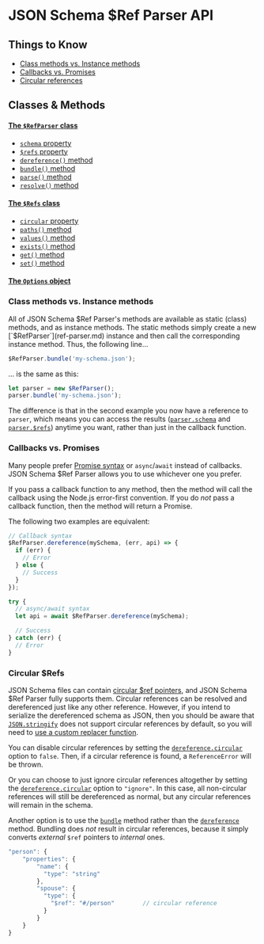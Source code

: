# JSON Schema $Ref Parser API

## Things to Know

- [Class methods vs. Instance methods](#class-methods-vs-instance-methods)
- [Callbacks vs. Promises](#callbacks-vs-promises)
- [Circular references](#circular-refs)

## Classes & Methods

#### [The `$RefParser` class](ref-parser.md)

- [`schema` property](ref-parser.md#schema)
- [`$refs` property](ref-parser.md#refs)
- [`dereference()` method](ref-parser.md#dereferenceschema-options-callback)
- [`bundle()` method](ref-parser.md#bundleschema-options-callback)
- [`parse()` method](ref-parser.md#parseschema-options-callback)
- [`resolve()` method](ref-parser.md#resolveschema-options-callback)

#### [The `$Refs` class](refs.md)

- [`circular` property](refs.md#circular)
- [`paths()` method](refs.md#pathstypes)
- [`values()` method](refs.md#valuestypes)
- [`exists()` method](refs.md#existsref)
- [`get()` method](refs.md#getref-options)
- [`set()` method](refs.md#setref-value-options)

#### [The `Options` object](options.md)

### Class methods vs. Instance methods

All of JSON Schema $Ref Parser's methods are available as static (class) methods, and as instance methods.  The static methods simply create a new [`$RefParser`](ref-parser.md) instance and then call the corresponding instance method. Thus, the following line...

```javascript
$RefParser.bundle('my-schema.json');
```

... is the same as this:

```javascript
let parser = new $RefParser();
parser.bundle('my-schema.json');
```

The difference is that in the second example you now have a reference to `parser`, which means you can access the results ([`parser.schema`](ref-parser.md#schema) and [`parser.$refs`](ref-parser.md#refs)) anytime you want, rather than just in the callback function.

### Callbacks vs. Promises

Many people prefer [Promise syntax](http://javascriptplayground.com/blog/2015/02/promises/) or `async`/`await` instead of callbacks. JSON Schema $Ref Parser allows you to use whichever one you prefer.

If you pass a callback function to any method, then the method will call the callback using the Node.js error-first convention. If you do _not_ pass a callback function, then the method will return a Promise.

The following two examples are equivalent:

```javascript
// Callback syntax
$RefParser.dereference(mySchema, (err, api) => {
  if (err) {
    // Error
  } else {
    // Success
  }
});
```

```javascript
try {
  // async/await syntax
  let api = await $RefParser.dereference(mySchema);

  // Success
} catch (err) {
  // Error
}
```

### Circular $Refs

JSON Schema files can contain [circular $ref pointers](https://gist.github.com/JamesMessinger/d18278935fc73e3a0ee1), and JSON Schema $Ref Parser fully supports them. Circular references can be resolved and dereferenced just like any other reference. However, if you intend to serialize the dereferenced schema as JSON, then you should be aware that [`JSON.stringify`](https://developer.mozilla.org/en-US/docs/Web/JavaScript/Reference/Global_Objects/JSON/stringify) does not support circular references by default, so you will need to [use a custom replacer function](https://stackoverflow.com/questions/11616630/json-stringify-avoid-typeerror-converting-circular-structure-to-json).

You can disable circular references by setting the [`dereference.circular`](options.md) option to `false`. Then, if a circular reference is found, a `ReferenceError` will be thrown.

Or you can choose to just ignore circular references altogether by setting the [`dereference.circular`](options.md) option to `"ignore"`. In this case, all non-circular references will still be dereferenced as normal, but any circular references will remain in the schema.

Another option is to use the [`bundle`](ref-parser.md#bundleschema-options-callback) method rather than the [`dereference`](ref-parser.md#dereferenceschema-options-callback) method. Bundling does _not_ result in circular references, because it simply converts _external_ `$ref` pointers to _internal_ ones.

```javascript
"person": {
    "properties": {
        "name": {
          "type": "string"
        },
        "spouse": {
          "type": {
            "$ref": "#/person"        // circular reference
          }
        }
    }
}
```
